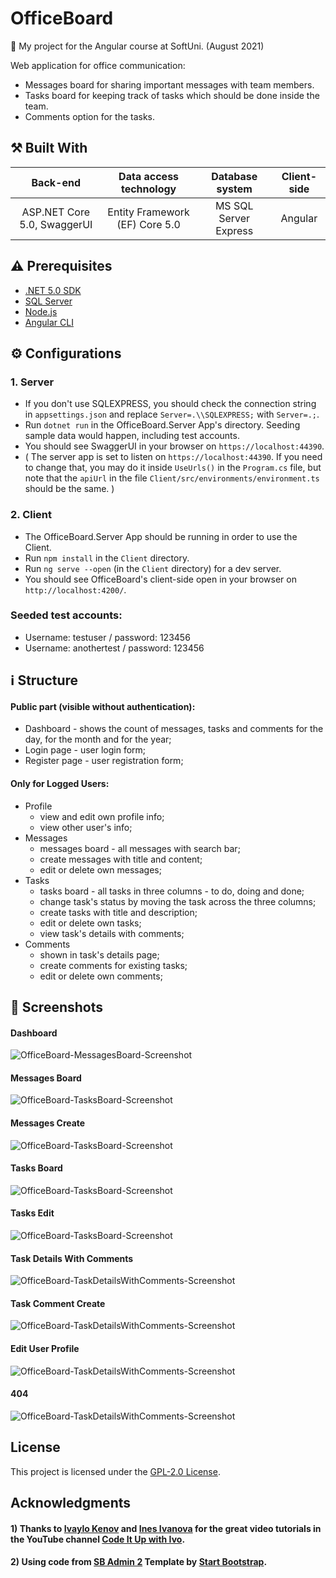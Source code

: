 # OfficeBoard

:dart:  My project for the Angular course at SoftUni. (August 2021) 

Web application for office communication: 
- Messages board for sharing important messages with team members. 
- Tasks board for keeping track of tasks which should be done inside the team.
- Comments option for the tasks.

## :hammer_and_pick: Built With

| Back-end  | Data access technology | Database system  | Client-side |
| :---: | :---: | :---: | :---: |
| ASP.NET Core 5.0, SwaggerUI  | Entity Framework (EF) Core 5.0  | MS SQL Server Express  | Angular  |

## :warning: Prerequisites
- [.NET 5.0 SDK](https://dotnet.microsoft.com/download/dotnet/5.0)
- [SQL Server](https://www.microsoft.com/en-us/sql-server/sql-server-downloads)
- [Node.js](https://nodejs.org/en/)
- [Angular CLI](https://angular.io/cli)

## :gear: Configurations

### 1. Server
- If you don't use SQLEXPRESS, you should check the connection string in `appsettings.json` and replace `Server=.\\SQLEXPRESS;` with `Server=.;`.
- Run `dotnet run` in the OfficeBoard.Server App's directory. Seeding sample data would happen, including test accounts.
- You should see SwaggerUI in your browser on `https://localhost:44390`. 
- ( The server app is set to listen on `https://localhost:44390`. If you need to change that, you may do it inside `UseUrls()` in the `Program.cs` file, but note that the `apiUrl` in the file `Client/src/environments/environment.ts` should be the same. )

### 2. Client  
- The OfficeBoard.Server App should be running in order to use the Client.
- Run `npm install` in the `Client` directory.
- Run `ng serve --open` (in the `Client` directory) for a dev server. 
- You should see OfficeBoard's client-side open in your browser on `http://localhost:4200/`.

### Seeded test accounts:
  - Username: testuser / password: 123456
  - Username: anothertest / password: 123456

## :information_source: Structure
#### Public part (visible without authentication): 
- Dashboard - shows the count of messages, tasks and comments for the day, for the month and for the year;
- Login page - user login form;
- Register page - user registration form; 
#### Only for Logged Users:
- Profile
  - view and edit own profile info;
  - view other user's info;
- Messages
  - messages board - all messages with search bar;
  - create messages with title and content;
  - edit or delete own messages;
- Tasks
  - tasks board - all tasks in three columns - to do, doing and done;
  - change task's status by moving the task across the three columns;
  - create tasks with title and description; 
  - edit or delete own tasks;
  - view task's details with comments;
- Comments
  - shown in task's details page; 
  - create comments for existing tasks;
  - edit or delete own comments;

## :eyes: Screenshots
#### Dashboard
![OfficeBoard-MessagesBoard-Screenshot](https://raw.githubusercontent.com/marinakolova/OfficeBoard/main/screenshots/screencapture-dashboard.png)
#### Messages Board
![OfficeBoard-TasksBoard-Screenshot](https://raw.githubusercontent.com/marinakolova/OfficeBoard/main/screenshots/screencapture-messages.png)
#### Messages Create
![OfficeBoard-TasksBoard-Screenshot](https://raw.githubusercontent.com/marinakolova/OfficeBoard/main/screenshots/screencapture-messages-create.png)
#### Tasks Board
![OfficeBoard-TasksBoard-Screenshot](https://raw.githubusercontent.com/marinakolova/OfficeBoard/main/screenshots/screencapture-tasks.png)
#### Tasks Edit
![OfficeBoard-TasksBoard-Screenshot](https://raw.githubusercontent.com/marinakolova/OfficeBoard/main/screenshots/screencapture-tasks-edit.png)
#### Task Details With Comments
![OfficeBoard-TaskDetailsWithComments-Screenshot](https://raw.githubusercontent.com/marinakolova/OfficeBoard/main/screenshots/screencapture-tasks-details.png)
#### Task Comment Create
![OfficeBoard-TaskDetailsWithComments-Screenshot](https://raw.githubusercontent.com/marinakolova/OfficeBoard/main/screenshots/screencapture-tasks-comments-create.png)
#### Edit User Profile
![OfficeBoard-TaskDetailsWithComments-Screenshot](https://raw.githubusercontent.com/marinakolova/OfficeBoard/main/screenshots/screencapture-profile-edit.png)
#### 404
![OfficeBoard-TaskDetailsWithComments-Screenshot](https://raw.githubusercontent.com/marinakolova/OfficeBoard/main/screenshots/screencapture-404.png)

## License

This project is licensed under the [GPL-2.0 License](LICENSE).

## Acknowledgments

#### 1) Thanks to [Ivaylo Kenov](https://github.com/ivaylokenov) and [Ines Ivanova](https://github.com/InesIvanova) for the great video tutorials in the YouTube channel [Code It Up with Ivo](https://www.youtube.com/channel/UCP5Ons7fK3yKhX6lhc9XcfQ).

#### 2) Using code from [SB Admin 2](https://github.com/startbootstrap/startbootstrap-sb-admin-2) Template by [Start Bootstrap](https://github.com/StartBootstrap).
